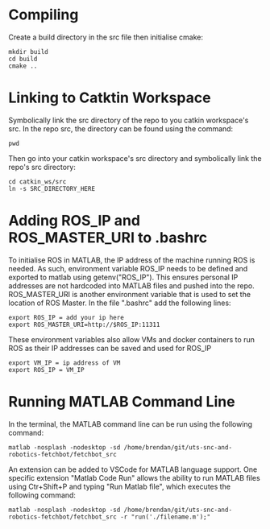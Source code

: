 # Compiling

Create a build directory in the src file then initialise cmake:

```
mkdir build
cd build
cmake ..
```

# Linking to Catktin Workspace

Symbolically link the src directory of the repo to you catkin workspace's src. In the repo src, the directory can be found using the command:

```
pwd
```

Then go into your catkin workspace's src directory and symbolically link the repo's src directory:

```
cd catkin_ws/src
ln -s SRC_DIRECTORY_HERE
```

# Adding ROS_IP and ROS_MASTER_URI to .bashrc
To initialise ROS in MATLAB, the IP address of the machine running ROS is needed. As such, environment variable ROS_IP needs to be defined and exported to matlab using getenv("ROS_IP"). This ensures personal IP addresses are not hardcoded into MATLAB files and pushed into the repo. ROS_MASTER_URI is another environment variable that is used to set the location of ROS Master. In the file ".bashrc" add the following lines:

```
export ROS_IP = add your ip here
export ROS_MASTER_URI=http://$ROS_IP:11311
```
These environment variables also allow VMs and docker containers to run ROS as their IP addresses can be saved and used for ROS_IP

```
export VM_IP = ip address of VM
export ROS_IP = VM_IP
```

# Running MATLAB Command Line
In the terminal, the MATLAB command line can be run using the following command:

```
matlab -nosplash -nodesktop -sd /home/brendan/git/uts-snc-and-robotics-fetchbot/fetchbot_src
```
An extension can be added to VSCode for MATLAB language support. One specific extension "Matlab Code Run" allows the ability to run MATLAB files using
Ctr+Shift+P and typing "Run Matlab file", which executes the following command:

```
matlab -nosplash -nodesktop -sd /home/brendan/git/uts-snc-and-robotics-fetchbot/fetchbot_src -r "run('./filename.m');"
```
